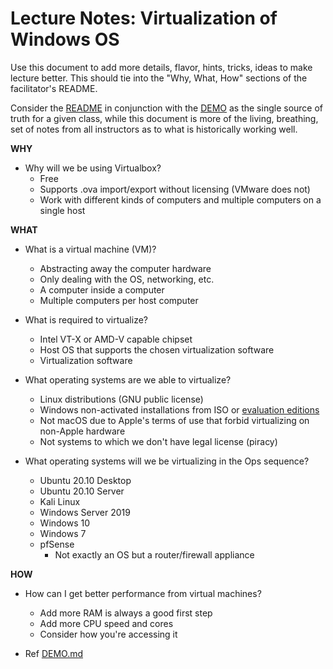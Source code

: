 # Lecture Notes: Virtualization of Windows OS

Use this document to add more details, flavor, hints, tricks, ideas to make lecture better. This should tie into the "Why, What, How" sections of the facilitator's README.

Consider the [README](README.md) in conjunction with the [DEMO](DEMO.md) as the single source of truth for a given class, while this document is more of the living, breathing, set of notes from all instructors as to what is historically working well.

**WHY**

- Why will we be using Virtualbox?
  - Free
  - Supports .ova import/export without licensing (VMware does not)
  - Work with different kinds of computers and multiple computers on a single host

**WHAT**

- What is a virtual machine (VM)?
  - Abstracting away the computer hardware
  - Only dealing with the OS, networking, etc.
  - A computer inside a computer
  - Multiple computers per host computer

- What is required to virtualize?
  - Intel VT-X or AMD-V capable chipset
  - Host OS that supports the chosen virtualization software 
  - Virtualization software

- What operating systems are we able to virtualize?
  - Linux distributions (GNU public license)
  - Windows non-activated installations from ISO or [evaluation editions](https://www.microsoft.com/en-us/evalcenter/)
  - Not macOS due to Apple's terms of use that forbid virtualizing on non-Apple hardware
  - Not systems to which we don't have legal license (piracy)

- What operating systems will we be virtualizing in the Ops sequence?
  - Ubuntu 20.10 Desktop
  - Ubuntu 20.10 Server
  - Kali Linux
  - Windows Server 2019
  - Windows 10
  - Windows 7
  - pfSense 
    - Not exactly an OS but a router/firewall appliance

**HOW**

- How can I get better performance from virtual machines?
  - Add more RAM is always a good first step
  - Add more CPU speed and cores
  - Consider how you're accessing it

- Ref [DEMO.md](DEMO.md)